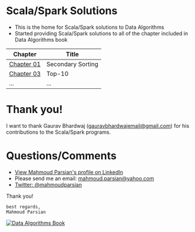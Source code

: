 Scala/Spark Solutions
=====================
* This is the home for Scala/Spark solutions to Data Algorithms
* Started providing Scala/Spark solutions to all of the chapter included in Data Algorithms book

Chapter                             |  Title                                      |
----------------------------------- | ------------------------------------------- | 
[Chapter 01](./chap01/scala/)       |  Secondary Sorting                          | 
[Chapter 03](./chap03/scala/)       |  Top-10                                     |
...                                 |  ...                                        |

Thank you!
==========
I want to thank Gaurav Bhardwaj (gauravbhardwajemail@gmail.com)
for his contributions to the Scala/Spark programs.

Questions/Comments
==================
* [View Mahmoud Parsian's profile on LinkedIn](http://www.linkedin.com/in/mahmoudparsian)
* Please send me an email: mahmoud.parsian@yahoo.com
* [Twitter: @mahmoudparsian](http://twitter.com/mahmoudparsian) 

Thank you!
````
best regards,
Mahmoud Parsian
````

[![Data Algorithms Book](https://github.com/mahmoudparsian/data-algorithms-book/raw/master/misc/large-image.jpg)](http://shop.oreilly.com/product/0636920033950.do)
